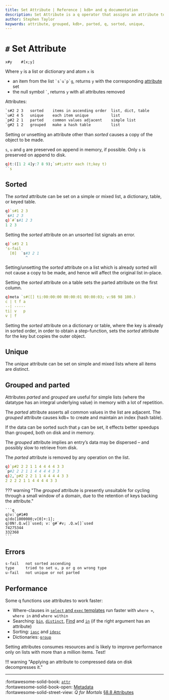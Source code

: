 ```yaml
---
title: Set Attribute | Reference | kdb+ and q documentation
description: Set Attribute is a q operator that assigns an attribute to a list, dictionary or table.
author: Stephen Taylor
keywords: attribute, grouped, kdb+, parted, q, sorted, unique,
---
```

# `#` Set Attribute




```syntax
x#y    #[x;y]
```

Where `y` is a list or dictionary and atom `x` is

-   an item from the list `` `s`u`p`g ``, returns `y` with the corresponding [attribute](../basics/syntax.md#attributes) set
-   the null symbol `` ` ``, returns `y` with all attributes removed

Attributes:
```txt
`s#2 2 3   sorted    items in ascending order  list, dict, table
`u#2 4 5   unique    each item unique          list
`p#2 2 1   parted    common values adjacent    simple list
`g#2 1 2   grouped   make a hash table         list
```

Setting or unsetting an attribute other than _sorted_ causes a copy of the object to be made.

`s`, `u` and `g` are preserved on append in memory, if possible.
Only `s` is preserved on append to disk.

```q
q)t:([1 2 4]y:7 8 9);`s#t;attr each (t;key t)
``s
```


## Sorted

The _sorted_ attribute can be set on a simple or mixed list, a dictionary, table, or keyed table.

```q
q)`s#1 2 3
`s#1 2 3
q)`#`s#1 2 3
1 2 3
```

Setting the _sorted_ attribute on an unsorted list signals an error.

```q
q)`s#3 2 1
's-fail
  [0]  `s#3 2 1
         ^
```

Setting/unsetting the _sorted_ attribute on a list which is already sorted will not cause a copy to be made, and hence will affect the original list in-place.

Setting the _sorted_ attribute on a table sets the parted attribute on the first column.

```q
q)meta `s#([] ti:00:00:00 00:00:01 00:00:03; v:98 98 100.)
c | t f a
--| -----
ti| v   p
v | f    
```

Setting the _sorted_ attribute on a dictionary or table, where the key is already in sorted order, in order to obtain a step-function, sets the _sorted_ attribute for the key but copies the outer object.


## Unique

The _unique_ attribute can be set on simple and mixed lists where all items are distinct.


## Grouped and parted

Attributes _parted_ and _grouped_ are useful for simple lists (where the datatype has an integral underlying value) in memory with a lot of repetition.

The _parted_ attribute asserts all common values in the list are adjacent.
The _grouped_ attribute causes kdb+ to create and maintain an index (hash table).

If the data can be sorted such that `p` can be set, it effects better speedups than grouped, both on disk and in memory.

The _grouped_ attribute implies an entry’s data may be dispersed – and possibly slow to retrieve from disk.

The _parted_ attribute is removed by any operation on the list.

```q
q)`p#2 2 2 1 1 4 4 4 4 3 3
`p#2 2 2 1 1 4 4 4 4 3 3
q)2,`p#2 2 2 1 1 4 4 4 4 3 3
2 2 2 2 1 1 4 4 4 4 3 3
```

??? warning "The _grouped_ attribute is presently unsuitable for cycling through a small window of a domain, due to the retention of keys backing the attribute."

    ```q
    q)v:`g#1#0
    q)do[1000000;v[0]+:1];
    q)0N!.Q.w[]`used; v:`g#`#v; .Q.w[]`used
    74275344
    332368
    ```


## Errors

```txt
s-fail   not sorted ascending
type     tried to set u, p or g on wrong type
u-fail   not unique or not parted
```


## Performance

Some q functions use attributes to work faster:

-    Where-clauses in [`select` and `exec` templates](../basics/qsql.md) run faster with `where =`, `where in` and `where within`
-    Searching: [`bin`](bin.md), [`distinct`](distinct.md), [Find](find.md) and [`in`](in.md) (if the right argument has an attribute)
-    Sorting: [`iasc`](asc.md#iasc) and [`idesc`](asc.md##idesc)
-    Dictionaries: [`group`](group.md)

Setting attributes consumes resources and is likely to improve performance only on lists with more than a million items. Test!

!!! warning "Applying an attribute to compressed data on disk decompresses it."

----
:fontawesome-solid-book:
[`attr`](attr.md)
<br>
:fontawesome-solid-book-open:
[Metadata](../basics/metadata.md)
<br>
:fontawesome-solid-street-view:
_Q for Mortals_
[§8.8 Attributes](/q4m3/8_Tables/#88-attributes)

